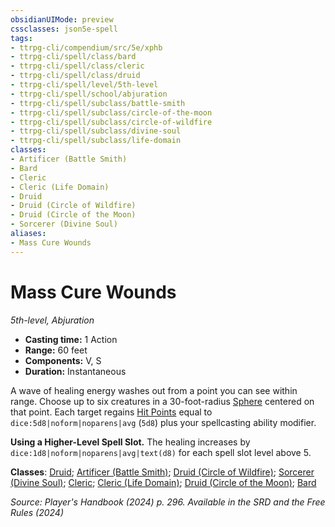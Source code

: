 ```yaml
---
obsidianUIMode: preview
cssclasses: json5e-spell
tags:
- ttrpg-cli/compendium/src/5e/xphb
- ttrpg-cli/spell/class/bard
- ttrpg-cli/spell/class/cleric
- ttrpg-cli/spell/class/druid
- ttrpg-cli/spell/level/5th-level
- ttrpg-cli/spell/school/abjuration
- ttrpg-cli/spell/subclass/battle-smith
- ttrpg-cli/spell/subclass/circle-of-the-moon
- ttrpg-cli/spell/subclass/circle-of-wildfire
- ttrpg-cli/spell/subclass/divine-soul
- ttrpg-cli/spell/subclass/life-domain
classes:
- Artificer (Battle Smith)
- Bard
- Cleric
- Cleric (Life Domain)
- Druid
- Druid (Circle of Wildfire)
- Druid (Circle of the Moon)
- Sorcerer (Divine Soul)
aliases:
- Mass Cure Wounds
---
```

# Mass Cure Wounds
*5th-level, Abjuration*  


- **Casting time:** 1 Action
- **Range:** 60 feet
- **Components:** V, S
- **Duration:** Instantaneous

A wave of healing energy washes out from a point you can see within range. Choose up to six creatures in a 30-foot-radius [Sphere](/3-Mechanics/CLI/variant-rules/sphere-area-of-effect-xphb.md) centered on that point. Each target regains [Hit Points](/3-Mechanics/CLI/variant-rules/hit-points-xphb.md) equal to `dice:5d8|noform|noparens|avg` (`5d8`) plus your spellcasting ability modifier.

**Using a Higher-Level Spell Slot.** The healing increases by `dice:1d8|noform|noparens|avg|text(d8)` for each spell slot level above 5.

**Classes**: [Druid](/3-Mechanics/CLI/lists/list-spells-classes-druid.md); [Artificer (Battle Smith)](/3-Mechanics/CLI/lists/list-spells-classes-battle-smith-tce.md "subclass=TCE;class=TCE"); [Druid (Circle of Wildfire)](/3-Mechanics/CLI/lists/list-spells-classes-circle-of-wildfire-tce.md "subclass=TCE;class=XPHB"); [Sorcerer (Divine Soul)](/3-Mechanics/CLI/lists/list-spells-classes-divine-soul-xge.md "subclass=XGE;class=XPHB"); [Cleric](/3-Mechanics/CLI/lists/list-spells-classes-cleric.md); [Cleric (Life Domain)](/3-Mechanics/CLI/lists/list-spells-classes-life-domain-xphb.md "subclass=XPHB;class=XPHB"); [Druid (Circle of the Moon)](/3-Mechanics/CLI/lists/list-spells-classes-circle-of-the-moon-xphb.md "subclass=XPHB;class=XPHB"); [Bard](/3-Mechanics/CLI/lists/list-spells-classes-bard.md)

*Source: Player's Handbook (2024) p. 296. Available in the <span title='Systems Reference Document (5.2)'>SRD</span> and the Free Rules (2024)*